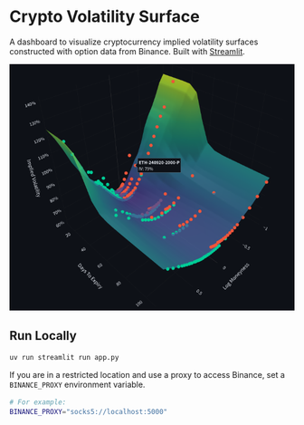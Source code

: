 # Crypto Volatility Surface

A dashboard to visualize cryptocurrency implied volatility surfaces constructed with option data from Binance. Built with [Streamlit](https://streamlit.io/).

![Volatility Surface](./thumbnail.png)

## Run Locally

```bash
uv run streamlit run app.py
```

If you are in a restricted location and use a proxy to access Binance, set a `BINANCE_PROXY` environment variable.

```bash
# For example:
BINANCE_PROXY="socks5://localhost:5000"
```
